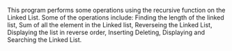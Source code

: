 This program performs some operations using the recursive function on the Linked List.
Some of the operations include:
Finding the length of the linked list, Sum of all the element in the Linked list, Reverseing the Linked List, Displaying the list in reverse order, Inserting Deleting, Displaying and Searching the Linked List.

